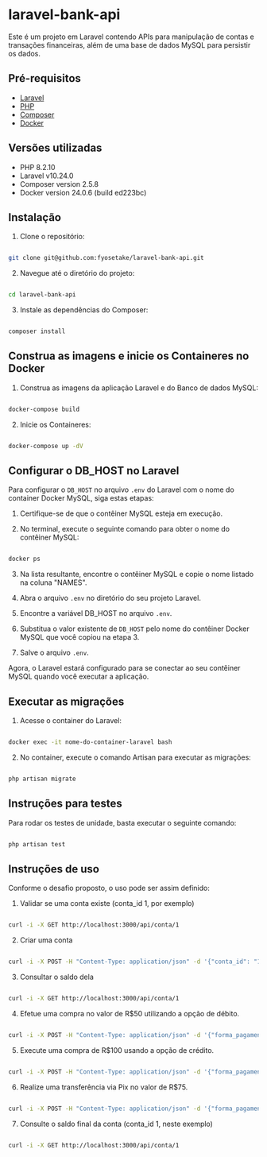 # laravel-bank-api

Este é um projeto em Laravel contendo APIs para manipulação de contas e transações financeiras, além de uma base de dados MySQL para persistir os dados.

## Pré-requisitos

- [Laravel](https://laravel.com/)
- [PHP](https://www.php.net/)
- [Composer](https://getcomposer.org/)
- [Docker](https://www.docker.com/)

## Versões utilizadas

- PHP 8.2.10
- Laravel v10.24.0
- Composer version 2.5.8
- Docker version 24.0.6 (build ed223bc)

## Instalação

1. Clone o repositório:

```bash

git clone git@github.com:fyosetake/laravel-bank-api.git

```

2. Navegue até o diretório do projeto:

```bash

cd laravel-bank-api

```

3. Instale as dependências do Composer:

```bash

composer install

```

## Construa as imagens e inicie os Containeres no Docker

1. Construa as imagens da aplicação Laravel e do Banco de dados MySQL:

```bash

docker-compose build

```

2. Inicie os Containeres:

```bash

docker-compose up -dV

```

## Configurar o DB_HOST no Laravel

Para configurar o `DB_HOST` no arquivo `.env` do Laravel com o nome do container Docker MySQL, siga estas etapas:

1. Certifique-se de que o contêiner MySQL esteja em execução.

2. No terminal, execute o seguinte comando para obter o nome do contêiner MySQL:

```bash

docker ps

```

3. Na lista resultante, encontre o contêiner MySQL e copie o nome listado na coluna "NAMES".

4. Abra o arquivo `.env` no diretório do seu projeto Laravel.

5. Encontre a variável DB_HOST no arquivo `.env`.

6. Substitua o valor existente de `DB_HOST` pelo nome do contêiner Docker MySQL que você copiou na etapa 3.

7. Salve o arquivo `.env`.

Agora, o Laravel estará configurado para se conectar ao seu contêiner MySQL quando você executar a aplicação.

## Executar as migrações

1. Acesse o container do Laravel:

```bash

docker exec -it nome-do-container-laravel bash

```

2. No container, execute o comando Artisan para executar as migrações:

```bash

php artisan migrate

```

## Instruções para testes

Para rodar os testes de unidade, basta executar o seguinte comando:

```bash

php artisan test

```

## Instruções de uso

Conforme o desafio proposto, o uso pode ser assim definido:

1. Validar se uma conta existe (conta_id 1, por exemplo)

```bash

curl -i -X GET http://localhost:3000/api/conta/1

```

2. Criar uma conta

```bash

curl -i -X POST -H "Content-Type: application/json" -d '{"conta_id": "1", "valor": "500"}' http://localhost:3000/api/conta

```

3. Consultar o saldo dela

```bash

curl -i -X GET http://localhost:3000/api/conta/1

```

4. Efetue uma compra no valor de R$50 utilizando a opção de débito.

```bash

curl -i -X POST -H "Content-Type: application/json" -d '{"forma_pagamento":"D","conta_id": "1", "valor": "50"}' http://localhost:3000/api/transacao

```

5. Execute uma compra de R$100 usando a opção de crédito.

```bash

curl -i -X POST -H "Content-Type: application/json" -d '{"forma_pagamento":"C","conta_id": "1", "valor": "100"}' http://localhost:3000/api/transacao

```

6. Realize uma transferência via Pix no valor de R$75.

```bash

curl -i -X POST -H "Content-Type: application/json" -d '{"forma_pagamento":"P","conta_id": "1", "valor": "75"}' http://localhost:3000/api/transacao

```

7. Consulte o saldo final da conta (conta_id 1, neste exemplo)

```bash

curl -i -X GET http://localhost:3000/api/conta/1

```